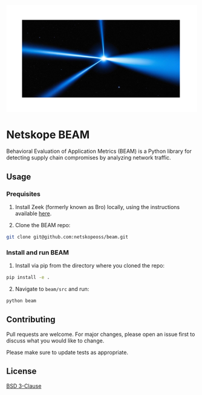 ![BEAM image](https://github.com/netskopeoss/beam/blob/a9c3ed1873cd0773d3337dd77a89a193f305b1a1/BEAM.png)

# Netskope BEAM
Behavioral Evaluation of Application Metrics (BEAM) is a Python library for detecting supply chain compromises by analyzing network traffic.

## Usage
### Prequisites
1. Install Zeek (formerly known as Bro) locally, using the instructions available [here](https://docs.zeek.org/en/current/install.html).

2. Clone the BEAM repo:
```bash
git clone git@github.com:netskopeoss/beam.git
```
### Install and run BEAM
1. Install via pip from the directory where you cloned the repo:

```bash
pip install -e .
```

2. Navigate to `beam/src` and run:

```bash
python beam
```

## Contributing

Pull requests are welcome. For major changes, please open an issue first
to discuss what you would like to change.

Please make sure to update tests as appropriate.

## License

[BSD 3-Clause](https://choosealicense.com/licenses/bsd-3-clause/)
